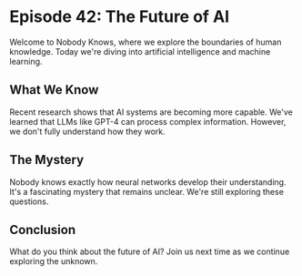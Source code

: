 # Episode 42: The Future of AI

Welcome to Nobody Knows, where we explore the boundaries of human knowledge. Today we're diving into artificial intelligence and machine learning.

## What We Know

Recent research shows that AI systems are becoming more capable. We've learned that LLMs like GPT-4 can process complex information. However, we don't fully understand how they work.

## The Mystery

Nobody knows exactly how neural networks develop their understanding. It's a fascinating mystery that remains unclear. We're still exploring these questions.

## Conclusion

What do you think about the future of AI? Join us next time as we continue exploring the unknown.
